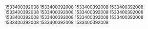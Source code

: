 1533400392008
1533400392008
1533400392008
1533400392008
1533400392008
1533400392008
1533400392008
1533400392008
1533400392008
1533400392008
1533400392008
1533400392008
1533400392008
1533400392008
1533400392008